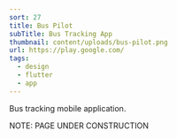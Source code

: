 ```yaml
---
sort: 27
title: Bus Pilot
subTitle: Bus Tracking App
thumbnail: content/uploads/bus-pilot.png
url: https://play.google.com/
tags:
  - design
  - flutter
  - app
---
```


Bus tracking mobile application.

NOTE: PAGE UNDER CONSTRUCTION
